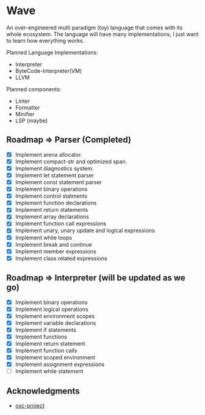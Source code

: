 # Wave
An over-engineered multi paradigm (toy) language that comes with its whole ecosystem.
The language will have many implementations; I just want to learn how everything works.

Planned Language Implementations:
- Interpreter
- ByteCode-Interpreter(VM)
- LLVM

Planned components:
- Linter
- Formatter
- Minifier
- LSP (maybe)

<!-- ROADMAP -->
## Roadmap => Parser (Completed)
- [x] Implement arena allocator.
- [x] Implement compact-str and optimized span.
- [x] Implement diagnostics system.
- [x] Implement let statement parser
- [x] Implement const statement parser
- [x] Implement binary operations
- [x] Implement control statments
- [x] Implement function declarations
- [x] Implement return statements
- [x] Implement array declarations
- [x] Implement function call expressions
- [x] Implement unary, unary update and logical expressions
- [x] Implement while loops
- [x] Implement break and continue
- [x] Implement member expressions
- [x] Implement class related expressions

## Roadmap => Interpreter (will be updated as we go)
- [x] Implement binary operations
- [x] Implement logical operations
- [x] Implement environment scopes
- [x] Implement variable declarations
- [x] Implement if statements
- [x] Implement functions
- [x] Implement return statement
- [x] Implement function calls
- [x] Implement scoped environment
- [x] Implement assignment expressions
- [ ] Implement while statement

<!-- ACKNOWLEDGMENTS -->
## Acknowledgments

* [oxc-project](https://oxc-project.github.io/docs/learn/parser_in_rust/intro.html)

